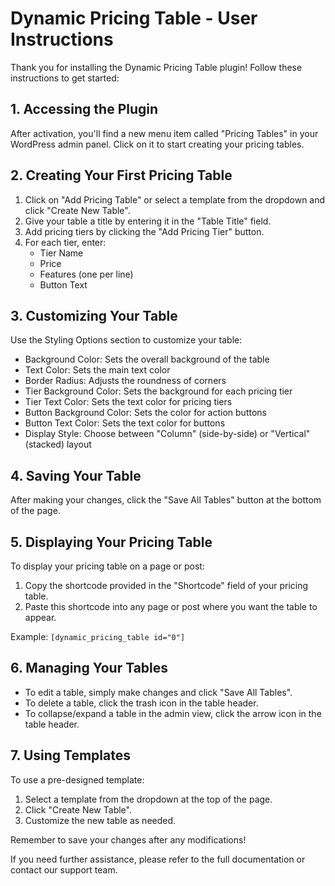 # Dynamic Pricing Table - User Instructions

Thank you for installing the Dynamic Pricing Table plugin! Follow these instructions to get started:

## 1. Accessing the Plugin

After activation, you'll find a new menu item called "Pricing Tables" in your WordPress admin panel. Click on it to start creating your pricing tables.

## 2. Creating Your First Pricing Table

1. Click on "Add Pricing Table" or select a template from the dropdown and click "Create New Table".
2. Give your table a title by entering it in the "Table Title" field.
3. Add pricing tiers by clicking the "Add Pricing Tier" button.
4. For each tier, enter:
   - Tier Name
   - Price
   - Features (one per line)
   - Button Text

## 3. Customizing Your Table

Use the Styling Options section to customize your table:

- Background Color: Sets the overall background of the table
- Text Color: Sets the main text color
- Border Radius: Adjusts the roundness of corners
- Tier Background Color: Sets the background for each pricing tier
- Tier Text Color: Sets the text color for pricing tiers
- Button Background Color: Sets the color for action buttons
- Button Text Color: Sets the text color for buttons
- Display Style: Choose between "Column" (side-by-side) or "Vertical" (stacked) layout

## 4. Saving Your Table

After making your changes, click the "Save All Tables" button at the bottom of the page.

## 5. Displaying Your Pricing Table

To display your pricing table on a page or post:

1. Copy the shortcode provided in the "Shortcode" field of your pricing table.
2. Paste this shortcode into any page or post where you want the table to appear.

Example: `[dynamic_pricing_table id="0"]`

## 6. Managing Your Tables

- To edit a table, simply make changes and click "Save All Tables".
- To delete a table, click the trash icon in the table header.
- To collapse/expand a table in the admin view, click the arrow icon in the table header.

## 7. Using Templates

To use a pre-designed template:

1. Select a template from the dropdown at the top of the page.
2. Click "Create New Table".
3. Customize the new table as needed.

Remember to save your changes after any modifications!

If you need further assistance, please refer to the full documentation or contact our support team.